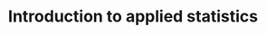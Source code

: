 ---
categories: 301lecturenote
link: /designopt/Introduction.pdf
title: Introduction to applied statistics
---